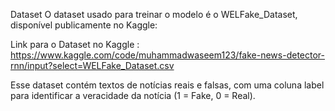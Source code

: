 Dataset
O dataset usado para treinar o modelo é o WELFake_Dataset, disponível publicamente no Kaggle:

Link para o Dataset no Kaggle : https://www.kaggle.com/code/muhammadwaseem123/fake-news-detector-rnn/input?select=WELFake_Dataset.csv

Esse dataset contém textos de notícias reais e falsas, com uma coluna label para identificar a veracidade da notícia (1 = Fake, 0 = Real).
